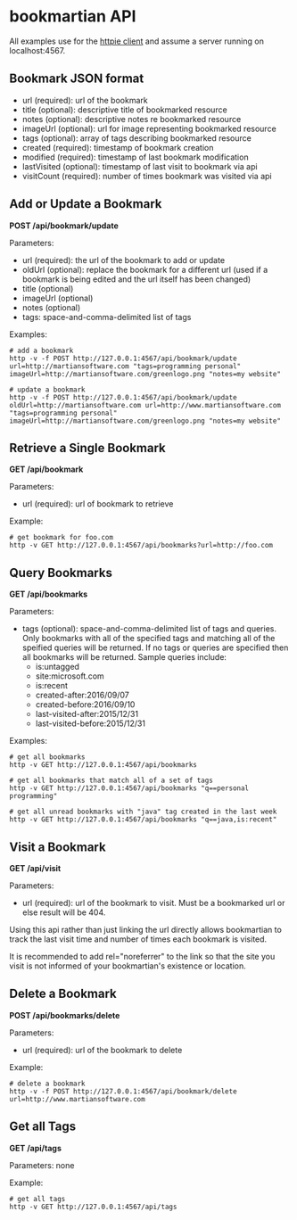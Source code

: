 bookmartian API
===============

All examples use for the [httpie client](https://github.com/jkbrzt/httpie)
and assume a server running on localhost:4567.

Bookmark JSON format
--------------------
  * url (required): url of the bookmark
  * title (optional): descriptive title of bookmarked resource
  * notes (optional): descriptive notes re bookmarked resource
  * imageUrl (optional): url for image representing bookmarked resource
  * tags (optional): array of tags describing bookmarked resource
  * created (required): timestamp of bookmark creation
  * modified (required): timestamp of last bookmark modification
  * lastVisited (optional): timestamp of last visit to bookmark via api
  * visitCount (required): number of times bookmark was visited via api

Add or Update a Bookmark
------------------------

**POST /api/bookmark/update**

Parameters:

  * url (required): the url of the bookmark to add or update
  * oldUrl (optional): replace the bookmark for a different url (used if a bookmark
    is being edited and the url itself has been changed)
  * title (optional)
  * imageUrl (optional)
  * notes (optional)
  * tags: space-and-comma-delimited list of tags
  

Examples:

```shell
# add a bookmark
http -v -f POST http://127.0.0.1:4567/api/bookmark/update url=http://martiansoftware.com "tags=programming personal" imageUrl=http://martiansoftware.com/greenlogo.png "notes=my website"

# update a bookmark
http -v -f POST http://127.0.0.1:4567/api/bookmark/update oldUrl=http://martiansoftware.com url=http://www.martiansoftware.com "tags=programming personal" imageUrl=http://martiansoftware.com/greenlogo.png "notes=my website"
```


Retrieve a Single Bookmark
--------------------------

**GET /api/bookmark**

Parameters:
  * url (required): url of bookmark to retrieve
  
Example:

```shell
# get bookmark for foo.com
http -v GET http://127.0.0.1:4567/api/bookmarks?url=http://foo.com
```


  
Query Bookmarks
---------------

**GET /api/bookmarks**

Parameters:
  * tags (optional): space-and-comma-delimited list of tags and queries.  Only 
    bookmarks with all of the specified tags and matching all of the speified
    queries will be returned.  If no tags or queries are specified then all
    bookmarks will be returned.  Sample queries include:
    * is:untagged
    * site:microsoft.com
    * is:recent
    * created-after:2016/09/07
    * created-before:2016/09/10
    * last-visited-after:2015/12/31
    * last-visited-before:2015/12/31
 

    
Examples:

```shell
# get all bookmarks
http -v GET http://127.0.0.1:4567/api/bookmarks

# get all bookmarks that match all of a set of tags
http -v GET http://127.0.0.1:4567/api/bookmarks "q==personal programming"

# get all unread bookmarks with "java" tag created in the last week
http -v GET http://127.0.0.1:4567/api/bookmarks "q==java,is:recent"
```


Visit a Bookmark
----------------

**GET /api/visit**

Parameters:
  * url (required): url of the bookmark to visit.  Must be a bookmarked url or
    else result will be 404.

Using this api rather than just linking the url directly allows bookmartian to
track the last visit time and number of times each bookmark is visited.

It is recommended to add rel="noreferrer" to the link so that the site you
visit is not informed of your bookmartian's existence or location.



Delete a Bookmark
-----------------

**POST /api/bookmarks/delete**

Parameters:
  * url (required): url of the bookmark to delete
  
Example:

```shell
# delete a bookmark
http -v -f POST http://127.0.0.1:4567/api/bookmark/delete url=http://www.martiansoftware.com
```

Get all Tags
------------

**GET /api/tags**

Parameters: none

Example:

```shell
# get all tags
http -v GET http://127.0.0.1:4567/api/tags
```
